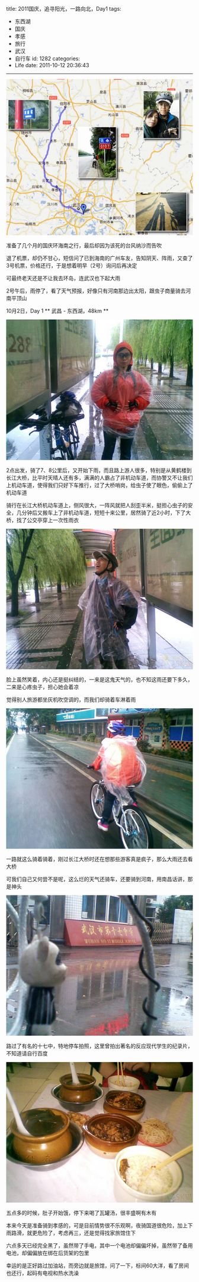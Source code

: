 title: 2011国庆，追寻阳光，一路向北，Day1
tags:
  - 东西湖
  - 国庆
  - 孝感
  - 旅行
  - 武汉
  - 自行车
id: 1282
categories:
  - Life
date: 2011-10-12 20:36:43
---
[![](/images/2011/11/map-1.jpg)](/images/2011/11/map-1.jpg)

准备了几个月的国庆环海南之行，最后却因为该死的台风纳沙而告吹

退了机票，却仍不甘心，短信问了已到海南的广州车友，告知阴天、阵雨，又查了3号机票，价格还行，于是想着明早（2号）询问后再决定

可最终老天还是不让我去环岛，连武汉也下起大雨

2号午后，雨停了，看了天气预报，好像只有河南那边出太阳，跟虫子商量骑去河南平顶山

10月2日，Day 1
** 武昌 - 东西湖，48km **
<!--more-->
[![](/images/2011/11/20111002001.jpg)](/images/2011/11/20111002001.jpg)

2点出发，骑了7、8公里后，又开始下雨，而且路上游人很多，特别是从黄鹤楼到长江大桥，比平时天晴人还有多，满满的人霸占了非机动车道，而协警又不让我们上机动车道，使得我们只好下车推行，过了大桥哨岗，给虫子使了眼色，偷偷上了机动车道

骑行在长江大桥机动车道上，侧风很大，一阵风就把人刮歪半米，挺担心虫子的安全，几分钟后又搬车上了非机动车道，短短十来公里，居然骑了近2小时，下了大桥，找了公交亭穿上一次性雨衣

[![](/images/2011/11/20111002003.jpg)](/images/2011/11/20111002003.jpg)

脸上虽然笑着，内心还是挺纠结的，一来是这鬼天气的，也不知这雨还要下多久，二来是心疼虫子，担心她会着凉

觉得别人旅游都坐灰机吹空调的，而我们却骑着车淋着雨

[![](/images/2011/11/20111002007.jpg)](/images/2011/11/20111002007.jpg)

一路就这么骑着骑着，刚过长江大桥时还在想那些游客真是疯子，那么大雨还去看大桥

可我们自己又何尝不是呢，这么烂的天气还骑车，还要骑到河南，用南昌话讲，那是神头

[![](/images/2011/11/20111002005.jpg)](/images/2011/11/20111002005.jpg)

路过了有名的十七中，特地停车拍照，这里曾拍出著名的反应现代学生的纪录片，不知道请自行百度

[![](/images/2011/11/20111002008.jpg)](/images/2011/11/20111002008.jpg)

五点多的时候，肚子开始饿，停下来喝了瓦罐汤，很丰盛啊有木有

本来今天是准备骑到孝感的，可是目前情势很不乐观啊，夜骑国道很危险，加上下雨路滑，就更危险了，考虑再三，还是觉得找家旅馆住下

六点多天已经完全黑了，虽然带了手电，其中一个电池却偏偏坏掉，虽然带了备用电池，却偏偏放在绑在后货架的包里

幸运的是正好路过加油站，而旁边就是旅馆，问了一下，标间60大洋，看了房间也还行，起码有电视和热水洗澡